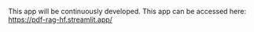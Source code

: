 This app will be continuously developed.
This app can be accessed here: https://pdf-rag-hf.streamlit.app/


